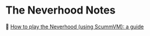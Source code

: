 # The Neverhood Notes

:link: [How to play the Neverhood (using ScummVM): a guide](https://www.reddit.com/r/Neverhood/comments/4tvxgj/how_to_play_the_neverhood_using_scummvm_a_guide/)

